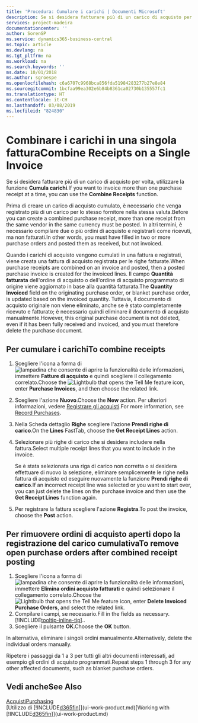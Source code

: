 ```yaml
---
title: 'Procedura: Cumulare i carichi | Documenti Microsoft'
description: Se si desidera fatturare più di un carico di acquisto per volta, utilizzare la funzione Cumula carichi.
services: project-madeira
documentationcenter: ''
author: SorenGP
ms.service: dynamics365-business-central
ms.topic: article
ms.devlang: na
ms.tgt_pltfrm: na
ms.workload: na
ms.search.keywords: ''
ms.date: 10/01/2018
ms.author: sgroespe
ms.openlocfilehash: c6a6707c9968bca856fda51984283277b27e8e84
ms.sourcegitcommit: 1bcfaa99ea302e6b84b8361ca02730b135557fc1
ms.translationtype: HT
ms.contentlocale: it-CH
ms.lasthandoff: 03/08/2019
ms.locfileid: "824830"
---
```

# <a name="combine-receipts-on-a-single-invoice"></a><span data-ttu-id="3cbfe-103">Combinare i carichi in una singola fattura</span><span class="sxs-lookup"><span data-stu-id="3cbfe-103">Combine Receipts on a Single Invoice</span></span>
<span data-ttu-id="3cbfe-104">Se si desidera fatturare più di un carico di acquisto per volta, utilizzare la funzione **Cumula carichi**.</span><span class="sxs-lookup"><span data-stu-id="3cbfe-104">If you want to invoice more than one purchase receipt at a time, you can use the **Combine Receipts** function.</span></span>  

<span data-ttu-id="3cbfe-105">Prima di creare un carico di acquisto cumulato, è necessario che venga registrato più di un carico per lo stesso fornitore nella stessa valuta.</span><span class="sxs-lookup"><span data-stu-id="3cbfe-105">Before you can create a combined purchase receipt, more than one receipt from the same vendor in the same currency must be posted.</span></span> <span data-ttu-id="3cbfe-106">In altri termini, è necessario compilare due o più ordini di acquisto e registrarli come ricevuti, ma non fatturati.</span><span class="sxs-lookup"><span data-stu-id="3cbfe-106">In other words, you must have filled in two or more purchase orders and posted them as received, but not invoiced.</span></span>  

<span data-ttu-id="3cbfe-107">Quando i carichi di acquisto vengono cumulati in una fattura e registrati, viene creata una fattura di acquisto registrata per le righe fatturate.</span><span class="sxs-lookup"><span data-stu-id="3cbfe-107">When purchase receipts are combined on an invoice and posted, then a posted purchase invoice is created for the invoiced lines.</span></span> <span data-ttu-id="3cbfe-108">Il campo **Quantità fatturata** dell'ordine di acquisto o dell'ordine di acquisto programmato di origine viene aggiornato in base alla quantità fatturata.</span><span class="sxs-lookup"><span data-stu-id="3cbfe-108">The **Quantity Invoiced** field on the originating purchase order, or blanket purchase order, is updated based on the invoiced quantity.</span></span> <span data-ttu-id="3cbfe-109">Tuttavia, il documento di acquisto originale non viene eliminato, anche se è stato completamente ricevuto e fatturato; è necessario quindi eliminare il documento di acquisto manualmente.</span><span class="sxs-lookup"><span data-stu-id="3cbfe-109">However, this original purchase document is not deleted, even if it has been fully received and invoiced, and you must therefore delete the purchase document.</span></span>  

## <a name="to-combine-receipts"></a><span data-ttu-id="3cbfe-110">Per cumulare i carichi</span><span class="sxs-lookup"><span data-stu-id="3cbfe-110">To combine receipts</span></span>  
1. <span data-ttu-id="3cbfe-111">Scegliere l'icona a forma di ![lampadina che consente di aprire la funzionalità delle informazioni](media/ui-search/search_small.png "Informazioni sull'operazione che si desidera eseguire"), immettere **Fatture di acquisto** e quindi scegliere il collegamento correlato.</span><span class="sxs-lookup"><span data-stu-id="3cbfe-111">Choose the ![Lightbulb that opens the Tell Me feature](media/ui-search/search_small.png "Tell me what you want to do") icon, enter **Purchase Invoices**, and then choose the related link.</span></span>  
2. <span data-ttu-id="3cbfe-112">Scegliere l'azione **Nuovo**.</span><span class="sxs-lookup"><span data-stu-id="3cbfe-112">Choose the **New** action.</span></span> <span data-ttu-id="3cbfe-113">Per ulteriori informazioni, vedere [Registrare gli acquisti](purchasing-how-record-purchases.md).</span><span class="sxs-lookup"><span data-stu-id="3cbfe-113">For more information, see [Record Purchases](purchasing-how-record-purchases.md).</span></span>  
3. <span data-ttu-id="3cbfe-114">Nella Scheda dettaglio **Righe** scegliere l'azione **Prendi righe di carico**.</span><span class="sxs-lookup"><span data-stu-id="3cbfe-114">On the **Lines** FastTab, choose the **Get Receipt Lines** action.</span></span>  
4. <span data-ttu-id="3cbfe-115">Selezionare più righe di carico che si desidera includere nella fattura.</span><span class="sxs-lookup"><span data-stu-id="3cbfe-115">Select multiple receipt lines that you want to include in the invoice.</span></span>  

    <span data-ttu-id="3cbfe-116">Se è stata selezionata una riga di carico non corretta o si desidera effettuare di nuovo la selezione, eliminare semplicemente le righe nella fattura di acquisto ed eseguire nuovamente la funzione **Prendi righe di carico**.</span><span class="sxs-lookup"><span data-stu-id="3cbfe-116">If an incorrect receipt line was selected or you want to start over, you can just delete the lines on the purchase invoice and then use the **Get Receipt Lines** function again.</span></span>  
5. <span data-ttu-id="3cbfe-117">Per registrare la fattura scegliere l'azione **Registra**.</span><span class="sxs-lookup"><span data-stu-id="3cbfe-117">To post the invoice, choose the **Post** action.</span></span>  

## <a name="to-remove-open-purchase-orders-after-combined-receipt-posting"></a><span data-ttu-id="3cbfe-118">Per rimuovere ordini di acquisto aperti dopo la registrazione del carico cumulativa</span><span class="sxs-lookup"><span data-stu-id="3cbfe-118">To remove open purchase orders after combined receipt posting</span></span>  
1. <span data-ttu-id="3cbfe-119">Scegliere l'icona a forma di ![lampadina che consente di aprire la funzionalità delle informazioni](media/ui-search/search_small.png "Informazioni sull'operazione che si desidera eseguire"), immettere **Elimina ordini acquisto fatturati** e quindi selezionare il collegamento correlato.</span><span class="sxs-lookup"><span data-stu-id="3cbfe-119">Choose the ![Lightbulb that opens the Tell Me feature](media/ui-search/search_small.png "Tell me what you want to do") icon, enter **Delete Invoiced Purchase Orders**, and select the related link.</span></span>  
2. <span data-ttu-id="3cbfe-120">Compilare i campi, se necessario.</span><span class="sxs-lookup"><span data-stu-id="3cbfe-120">Fill in the fields as necessary.</span></span> [!INCLUDE[tooltip-inline-tip](includes/tooltip-inline-tip_md.md)]<span data-ttu-id="3cbfe-121">.</span><span class="sxs-lookup"><span data-stu-id="3cbfe-121">.</span></span>
3. <span data-ttu-id="3cbfe-122">Scegliere il pulsante **OK**.</span><span class="sxs-lookup"><span data-stu-id="3cbfe-122">Choose the **OK** button.</span></span>  

<span data-ttu-id="3cbfe-123">In alternativa, eliminare i singoli ordini manualmente.</span><span class="sxs-lookup"><span data-stu-id="3cbfe-123">Alternatively, delete the individual orders manually.</span></span>

<span data-ttu-id="3cbfe-124">Ripetere i passaggi da 1 a 3 per tutti gli altri documenti interessati, ad esempio gli ordini di acquisto programmati.</span><span class="sxs-lookup"><span data-stu-id="3cbfe-124">Repeat steps 1 through 3 for any other affected documents, such as blanket purchase orders.</span></span>

## <a name="see-also"></a><span data-ttu-id="3cbfe-125">Vedi anche</span><span class="sxs-lookup"><span data-stu-id="3cbfe-125">See Also</span></span>  
[<span data-ttu-id="3cbfe-126">Acquisti</span><span class="sxs-lookup"><span data-stu-id="3cbfe-126">Purchasing</span></span>](purchasing-manage-purchasing.md)  
<span data-ttu-id="3cbfe-127">[Utilizzo di [!INCLUDE[d365fin](includes/d365fin_md.md)]](ui-work-product.md)</span><span class="sxs-lookup"><span data-stu-id="3cbfe-127">[Working with [!INCLUDE[d365fin](includes/d365fin_md.md)]](ui-work-product.md)</span></span>
